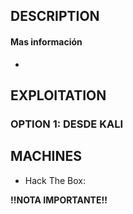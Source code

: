 
## DESCRIPTION



#### Mas información
* 


## EXPLOITATION

### OPTION 1: DESDE KALI



## MACHINES

* Hack The Box: 

**!!NOTA IMPORTANTE!!** 